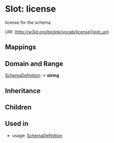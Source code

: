 # Slot: license


license for the schema

URI: [http://w3id.org/biolink/vocab/license](slot_uri)
## Mappings

## Domain and Range

[SchemaDefinition](SchemaDefinition.md) -> **string**
## Inheritance

## Children

## Used in

 *  usage: [SchemaDefinition](SchemaDefinition.md)
